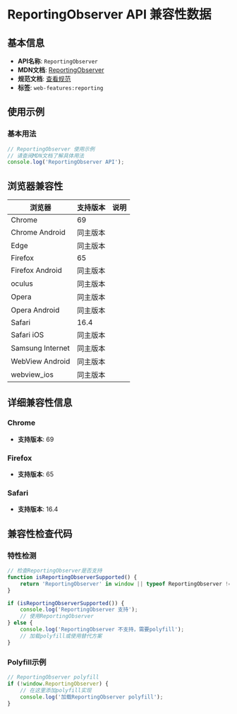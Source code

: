 # ReportingObserver API 兼容性数据

## 基本信息

- **API名称**: `ReportingObserver`
- **MDN文档**: [ReportingObserver](https://developer.mozilla.org/docs/Web/API/ReportingObserver)
- **规范文档**: [查看规范](https://w3c.github.io/reporting/#interface-reporting-observer)
- **标签**: `web-features:reporting`

## 使用示例

### 基本用法

```javascript
// ReportingObserver 使用示例
// 请查阅MDN文档了解具体用法
console.log('ReportingObserver API');
```

## 浏览器兼容性

| 浏览器 | 支持版本 | 说明 |
|--------|----------|------|
| Chrome | 69 |  |
| Chrome Android | 同主版本 |  |
| Edge | 同主版本 |  |
| Firefox | 65 |  |
| Firefox Android | 同主版本 |  |
| oculus | 同主版本 |  |
| Opera | 同主版本 |  |
| Opera Android | 同主版本 |  |
| Safari | 16.4 |  |
| Safari iOS | 同主版本 |  |
| Samsung Internet | 同主版本 |  |
| WebView Android | 同主版本 |  |
| webview_ios | 同主版本 |  |

## 详细兼容性信息

### Chrome

- **支持版本**: 69

### Firefox

- **支持版本**: 65

### Safari

- **支持版本**: 16.4

## 兼容性检查代码

### 特性检测

```javascript
// 检查ReportingObserver是否支持
function isReportingObserverSupported() {
    return 'ReportingObserver' in window || typeof ReportingObserver !== 'undefined';
}

if (isReportingObserverSupported()) {
    console.log('ReportingObserver 支持');
    // 使用ReportingObserver
} else {
    console.log('ReportingObserver 不支持，需要polyfill');
    // 加载polyfill或使用替代方案
}
```

### Polyfill示例

```javascript
// ReportingObserver polyfill
if (!window.ReportingObserver) {
    // 在这里添加polyfill实现
    console.log('加载ReportingObserver polyfill');
}
```

